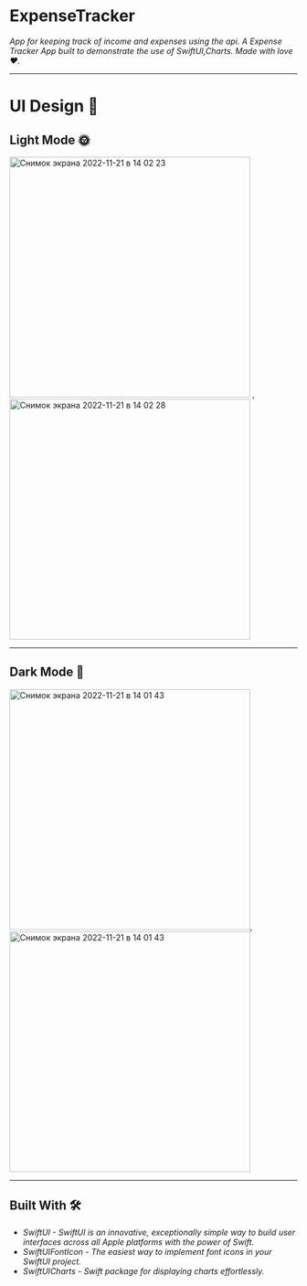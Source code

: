 # ExpenseTracker

 _App for keeping track of income and expenses using the api. A Expense Tracker App built to demonstrate the use of SwiftUI,Charts. Made with love ❤️._

***

# UI Design 🎨

## Light Mode 🌞
<img width="421" alt="Снимок экрана 2022-11-21 в 14 02 23" src="https://user-images.githubusercontent.com/109282408/203036147-ed87d7da-4585-4566-8184-b9e29be83a5d.png"> ,<img width="421" alt="Снимок экрана 2022-11-21 в 14 02 28" src="https://user-images.githubusercontent.com/109282408/203036232-1ede8da6-0013-412f-ae99-e5bb419772c4.png">
***
## Dark Mode 🌚

<img width="421" alt="Снимок экрана 2022-11-21 в 14 01 43" src="https://user-images.githubusercontent.com/109282408/203036355-9b9b1a21-2f59-4437-a6e0-92b7861037ce.png">, <img width="421" alt="Снимок экрана 2022-11-21 в 14 01 43" src="https://user-images.githubusercontent.com/109282408/203036402-a65785b0-7f20-4a68-808b-472b29f42049.png">
***
## Built With 🛠

 * _SwiftUI - SwiftUI is an innovative, exceptionally simple way to build user interfaces across all Apple platforms with the power of Swift._
 * _SwiftUIFontIcon - The easiest way to implement font icons in your SwiftUI project._
 * _SwiftUICharts - Swift package for displaying charts effortlessly._
